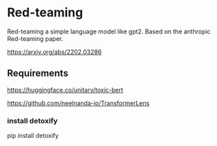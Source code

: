 # Red-teaming

Red-teaming a simple language model like gpt2. Based on the anthropic Red-teaming paper.

https://arxiv.org/abs/2202.03286

## Requirements


https://huggingface.co/unitary/toxic-bert

https://github.com/neelnanda-io/TransformerLens

### install detoxify  

pip install detoxify
